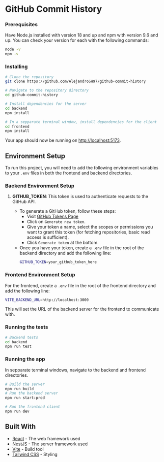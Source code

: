 # GitHub Commit History


### Prerequisites

Have Node.js installed with version 18 and up and npm with version 9.6 and up. You can check your version for each with the following commands:

```bash
node -v
npm -v
```

### Installing

```bash
# Clone the repository
git clone https://github.com/AlejandroGH97/github-commit-history

# Navigate to the repository directory
cd github-commit-history

# Install dependencies for the server
cd backend
npm install

# In a sepparate terminal window, install dependencies for the client
cd frontend
npm install
```

Your app should now be running on [http://localhost:5173](http://localhost:5173).

## Environment Setup

To run this project, you will need to add the following environment variables to your `.env` files in both the frontend and backend directories.

### Backend Environment Setup

1. **GITHUB_TOKEN**: This token is used to authenticate requests to the GitHub API.

    - To generate a GitHub token, follow these steps:
        - Visit [GitHub Tokens Page](https://github.com/settings/tokens)
        - Click on `Generate new token`.
        - Give your token a name, select the scopes or permissions you want to grant this token (for fetching repositories, basic read access is sufficient).
        - Click `Generate token` at the bottom.
    - Once you have your token, create a `.env` file in the root of the backend directory and add the following line:
        ```bash
        GITHUB_TOKEN=your_github_token_here
        ```

### Frontend Environment Setup

For the frontend, create a `.env` file in the root of the frontend directory and add the following line:

```bash
VITE_BACKEND_URL=http://localhost:3000
```

This will set the URL of the backend server for the frontend to communicate with.

### Running the tests

```bash
# Backend tests
cd backend
npm run test
```

### Running the app

In sepparate terminal windows, navigate to the backend and frontend directories.

```bash
# Build the server
npm run build
# Run the backend server
npm run start:prod

# Run the frontend client
npm run dev
```

## Built With

* [React](https://reactjs.org/) - The web framework used
* [NestJS](https://nestjs.com/) - The server framework used
* [Vite](https://vitejs.dev/) - Build tool
* [Tailwind CSS](https://tailwindcss.com/) - Styling
